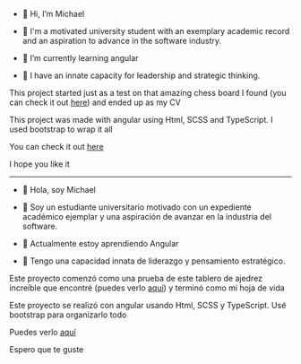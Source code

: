 - 👋 Hi, I’m Michael

- 👀 I'm a motivated university student with an exemplary academic record and an aspiration to advance in the software industry. 

- 🌱 I’m currently learning angular

- 💞️ I have an innate capacity for leadership and strategic thinking.

This project started just as a test on that amazing chess board I found (you can check it out <a href="https://github.com/grzegorz103/ngx-chess-board">here</a>) and ended up as my CV

This project was made with angular using Html, SCSS and TypeScript. I used bootstrap to wrap it all

You can check it out <a href="michaelmerchan.com">here</a>

I hope you like it

-----------------------------------------------------------------------------------------------------------------------------

- 👋 Hola, soy Michael

- 👀 Soy un estudiante universitario motivado con un expediente académico ejemplar y una aspiración de avanzar en la industria del software.

- 🌱 Actualmente estoy aprendiendo Angular

- 💞️ Tengo una capacidad innata de liderazgo y pensamiento estratégico.

Este proyecto comenzó como una prueba de este tablero de ajedrez increíble que encontré (puedes verlo <a href="https://github.com/grzegorz103/ngx-chess-board">aquí</a>) y terminó como mi hoja de vida

Este proyecto se realizó con angular usando Html, SCSS y TypeScript. Usé bootstrap para organizarlo todo

Puedes verlo <a href="michaelmerchan.com">aquí</a>

Espero que te guste
